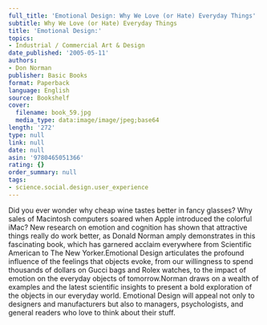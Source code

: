 ```yaml
---
full_title: 'Emotional Design: Why We Love (or Hate) Everyday Things'
subtitle: Why We Love (or Hate) Everyday Things
title: 'Emotional Design:'
topics:
- Industrial / Commercial Art & Design
date_published: '2005-05-11'
authors:
- Don Norman
publisher: Basic Books
format: Paperback
language: English
source: Bookshelf
cover:
  filename: book_59.jpg
  media_type: data:image/image/jpeg;base64
length: '272'
type: null
link: null
date: null
asin: '9780465051366'
rating: {}
order_summary: null
tags:
- science.social.design.user_experience
---
```

Did you ever wonder why cheap wine tastes better in fancy glasses? Why sales of Macintosh computers soared when Apple introduced the colorful iMac? New research on emotion and cognition has shown that attractive things really do work better, as Donald Norman amply demonstrates in this fascinating book, which has garnered acclaim everywhere from Scientific American to The New Yorker.Emotional Design articulates the profound influence of the feelings that objects evoke, from our willingness to spend thousands of dollars on Gucci bags and Rolex watches, to the impact of emotion on the everyday objects of tomorrow.Norman draws on a wealth of examples and the latest scientific insights to present a bold exploration of the objects in our everyday world. Emotional Design will appeal not only to designers and manufacturers but also to managers, psychologists, and general readers who love to think about their stuff.
